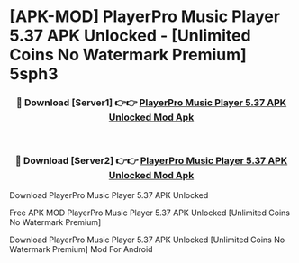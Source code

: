 # [APK-MOD] PlayerPro Music Player 5.37 APK Unlocked - [Unlimited Coins No Watermark Premium] 5sph3



<div align="center">
<h3>🔴 Download [Server1] 👉👉 <a href="https://momento.my/?title=PlayerPro_Music_Player_5.37_APK_Unlocked">PlayerPro Music Player 5.37 APK Unlocked Mod Apk</a></h3><br>

<h3>🔴 Download [Server2] 👉👉 <a href="https://momento.my/?title=PlayerPro_Music_Player_5.37_APK_Unlocked">PlayerPro Music Player 5.37 APK Unlocked Mod Apk</a></h3>
</div>



Download PlayerPro Music Player 5.37 APK Unlocked 

Free APK MOD PlayerPro Music Player 5.37 APK Unlocked [Unlimited Coins No Watermark Premium]

Download PlayerPro Music Player 5.37 APK Unlocked [Unlimited Coins No Watermark Premium] Mod For Android
